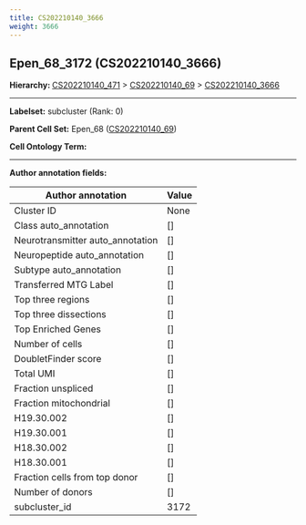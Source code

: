 ```yaml
---
title: CS202210140_3666
weight: 3666
---
```

## Epen_68_3172 (CS202210140_3666)
<b>Hierarchy: </b>
[CS202210140_471](cell_sets/CS202210140_471.md) >
[CS202210140_69](cell_sets/CS202210140_69.md) >
[CS202210140_3666](cell_sets/CS202210140_3666.md)

---


**Labelset:** subcluster (Rank: 0)

**Parent Cell Set:** Epen_68 ([CS202210140_69](cell_sets/CS202210140_69.md))



**Cell Ontology Term:** 

[MARKER GENES.]: #


---

[TRANSFERRED ANNOTATIONS.]: #


[AUTHOR ANNOTATION FIELDS.]: #


**Author annotation fields:**

| Author annotation | Value |
|-------------------|-------|
|Cluster ID|None|
|Class auto_annotation|[]|
|Neurotransmitter auto_annotation|[]|
|Neuropeptide auto_annotation|[]|
|Subtype auto_annotation|[]|
|Transferred MTG Label|[]|
|Top three regions|[]|
|Top three dissections|[]|
|Top Enriched Genes|[]|
|Number of cells|[]|
|DoubletFinder score|[]|
|Total UMI|[]|
|Fraction unspliced|[]|
|Fraction mitochondrial|[]|
|H19.30.002|[]|
|H19.30.001|[]|
|H18.30.002|[]|
|H18.30.001|[]|
|Fraction cells from top donor|[]|
|Number of donors|[]|
|subcluster_id|3172|
